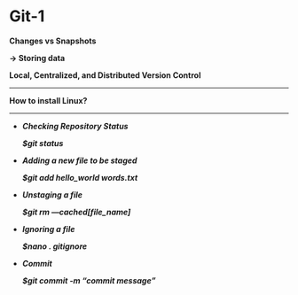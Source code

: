 # Git-1

**Changes vs Snapshots**

**→ Storing data**

**Local, Centralized, and Distributed Version Control**

---

**How to install Linux?**

---

- ***Checking Repository Status***
    
    ***$git status***
    
- ***Adding a new file to be staged***
    
    ***$git add hello_world words.txt***
    
- ***Unstaging a file***
    
    ***$git rm —cached[file_name]***
    
- ***Ignoring a file***
    
    ***$nano . gitignore***
    
- ***Commit***
    
    ***$git commit -m “commit message”***